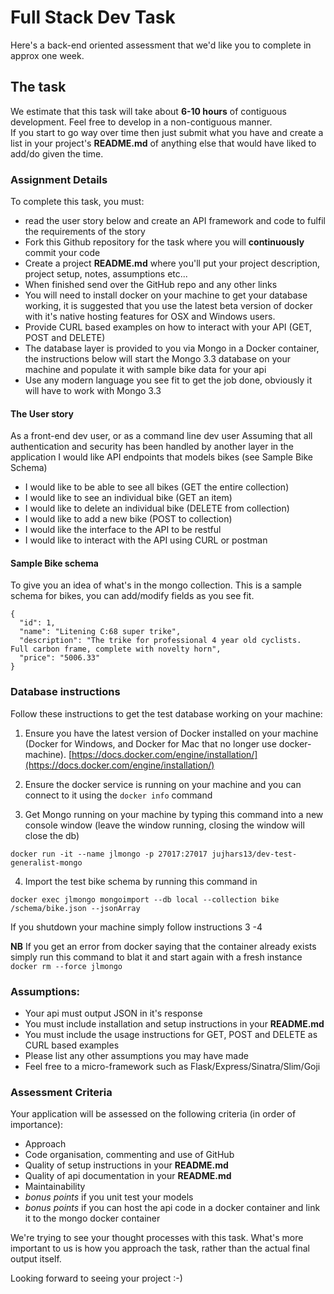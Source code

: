 # Full Stack Dev Task

Here's a back-end oriented assessment that we'd like you to complete in approx one week.

## The task
We estimate that this task will take about **6-10 hours** of contiguous development.  Feel free to develop in a non-contiguous manner.  
If you start to go way over time then just submit what you have and create a list in your project's **README.md** of anything else that would have liked to add/do given the time.


### Assignment Details
To complete this task, you must:

- read the user story below and create an API framework and code to fulfil the requirements of the story
- Fork this Github repository for the task where you will **continuously** commit your code
- Create a project **README.md** where you'll put your project description, project setup, notes, assumptions etc...
- When finished send over the GitHub repo and any other links
- You will need to install docker on your machine to get your database working, it is suggested that you use the latest beta version of docker with it's native hosting features for OSX and Windows users.
- Provide CURL based examples on how to interact with your API (GET, POST and DELETE)
- The database layer is provided to you via Mongo in a Docker container, the instructions below will start the Mongo 3.3 database on your machine and populate it with sample bike data for your api
- Use any modern language you see fit to get the job done, obviously it will have to work with Mongo 3.3

#### The User story
As a front-end dev user, or as a command line dev user
Assuming that all authentication and security has been handled by another layer in the application
I would like API endpoints that models bikes (see Sample Bike Schema)
- I would like to be able to see all bikes (GET the entire collection)
- I would like to see an individual bike (GET an item)
- I would like to delete an individual bike (DELETE from collection)
- I would like to add a new bike (POST to collection)
- I would like the interface to the API to be restful
- I would like to interact with the API using CURL or postman

#### Sample Bike schema
To give you an idea of what's in the mongo collection.  This is a sample schema for bikes, you can add/modify fields as you see fit.

```
{
  "id": 1,
  "name": "Litening C:68 super trike",
  "description": "The trike for professional 4 year old cyclists.  Full carbon frame, complete with novelty horn",
  "price": "5006.33"
}
```

### Database instructions

Follow these instructions to get the test database working on your machine:

1. Ensure you have the latest version of Docker installed on your machine (Docker for Windows, and Docker for Mac that no longer use docker-machine).  [https://docs.docker.com/engine/installation/](https://docs.docker.com/engine/installation/)

2. Ensure the docker service is running on your machine and you can connect to it using the `docker info` command

3. Get Mongo running on your machine by typing this command into a new console window (leave the window running, closing the window will close the db)
```
docker run -it --name jlmongo -p 27017:27017 jujhars13/dev-test-generalist-mongo
```

4. Import the test bike schema by running this command in
```
docker exec jlmongo mongoimport --db local --collection bike /schema/bike.json --jsonArray
```

If you shutdown your machine simply follow instructions 3 -4

**NB** If you get an error from docker saying that the container already exists simply run this command to blat it and start again with a fresh instance `docker rm --force jlmongo`


### Assumptions:
- Your api must output JSON in it's response
- You must include installation and setup instructions in your **README.md**
- You must include the usage instructions for GET, POST and DELETE as CURL based examples
- Please list any other assumptions you may have made
- Feel free to a micro-framework such as Flask/Express/Sinatra/Slim/Goji

### Assessment Criteria
Your application will be assessed on the following criteria (in order of importance):

- Approach
- Code organisation, commenting and use of GitHub
- Quality of setup instructions in your **README.md**
- Quality of api documentation in your **README.md**
- Maintainability
- *bonus points* if you unit test your models
- *bonus points* if you can host the api code in a docker container and link it to the mongo docker container

We're trying to see your thought processes with this task. What's more important to us is how you approach the task, rather than the actual final output itself.

Looking forward to seeing your project :-)
